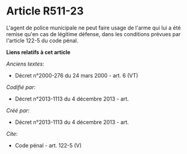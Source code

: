 # Article R511-23

L'agent de police municipale ne peut faire usage de l'arme qui lui a été remise qu'en cas de légitime défense, dans les
conditions prévues par l'article 122-5 du code pénal.

**Liens relatifs à cet article**

_Anciens textes_:

  - Décret n°2000-276 du 24 mars 2000 - art. 6 (VT)

_Codifié par_:

  - Décret n°2013-1113 du 4 décembre 2013 - art.

_Créé par_:

  - Décret n°2013-1113 du 4 décembre 2013 - art.

_Cite_:

  - Code pénal - art. 122-5 (V)
